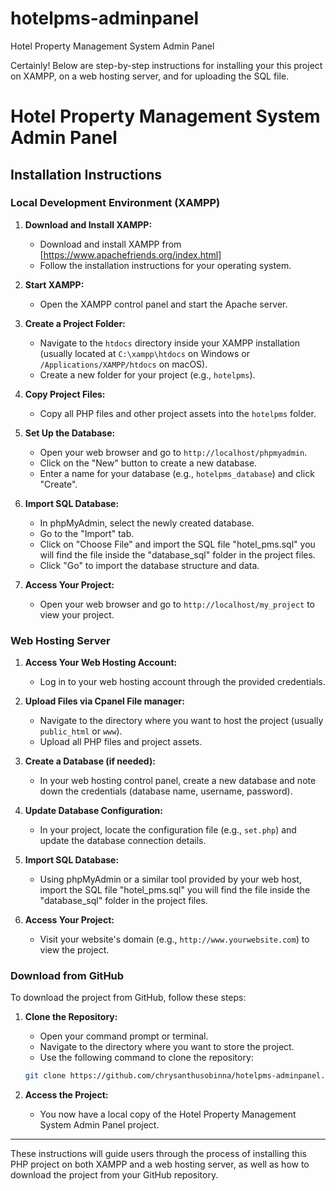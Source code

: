 # hotelpms-adminpanel
Hotel Property Management System Admin Panel

Certainly! Below are step-by-step instructions for installing your this project on XAMPP, on a web hosting server, and for uploading the SQL file.  

# Hotel Property Management System Admin Panel

## Installation Instructions

### Local Development Environment (XAMPP)

1. **Download and Install XAMPP:**
   - Download and install XAMPP from [https://www.apachefriends.org/index.html]
   - Follow the installation instructions for your operating system.

2. **Start XAMPP:**
   - Open the XAMPP control panel and start the Apache server.

3. **Create a Project Folder:**
   - Navigate to the `htdocs` directory inside your XAMPP installation (usually located at `C:\xampp\htdocs` on Windows or `/Applications/XAMPP/htdocs` on macOS).
   - Create a new folder for your project (e.g., `hotelpms`).

4. **Copy Project Files:**
   - Copy all PHP files and other project assets into the `hotelpms` folder.


5. **Set Up the Database:**
   - Open your web browser and go to `http://localhost/phpmyadmin`.
   - Click on the "New" button to create a new database.
   - Enter a name for your database (e.g., `hotelpms_database`) and click "Create".

6. **Import SQL Database:**
   - In phpMyAdmin, select the newly created database.
   - Go to the "Import" tab.
   - Click on "Choose File" and import the SQL file "hotel_pms.sql" you will find the file inside the "database_sql" folder
     in the project files.
   - Click "Go" to import the database structure and data.

7. **Access Your Project:**
   - Open your web browser and go to `http://localhost/my_project` to view your project.

 
### Web Hosting Server

1. **Access Your Web Hosting Account:**
   - Log in to your web hosting account through the provided credentials.

2. **Upload Files via Cpanel File manager:**
   - Navigate to the directory where you want to host the project (usually `public_html` or `www`).
   - Upload all PHP files and project assets.

3. **Create a Database (if needed):**
   - In your web hosting control panel, create a new database and note down the credentials (database name, username, password).

4. **Update Database Configuration:**
   - In your project, locate the configuration file (e.g., `set.php`) and update the database connection details.

5. **Import SQL Database:**
   - Using phpMyAdmin or a similar tool provided by your web host, import the SQL file "hotel_pms.sql" you will find the file inside the "database_sql" folder
     in the project files.

6. **Access Your Project:**
   - Visit your website's domain (e.g., `http://www.yourwebsite.com`) to view the project.

### Download from GitHub

To download the project from GitHub, follow these steps:

1. **Clone the Repository:**
   - Open your command prompt or terminal.
   - Navigate to the directory where you want to store the project.
   - Use the following command to clone the repository:

   ```bash
   git clone https://github.com/chrysanthusobinna/hotelpms-adminpanel.git
   ```

2. **Access the Project:**
   - You now have a local copy of the Hotel Property Management System Admin Panel project.

---

These instructions will guide users through the process of installing this PHP project on both XAMPP and a web hosting server, 
as well as how to download the project from your GitHub repository.
